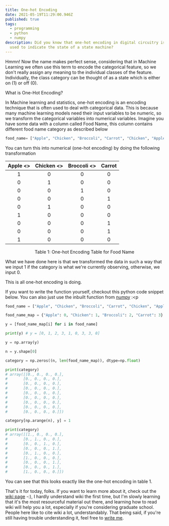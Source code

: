 ```yaml
---
title: One-hot Encoding
date: 2021-05-19T11:29:00.946Z
published: true
tags:
  - programming
  - python
  - numpy
description: Did you know that one-hot encoding in digital circuitry is often
  used to indicate the state of a state machine?
---
```

Hmmn! Now the name makes perfect sense, considering that in Machine Learning we often use this term to encode the categorical feature, so we don't really assign any meaning to the individual classes of the feature. Individually, the class category can be thought of as a state which is either on (1) or off (0).

What is One-Hot Encoding?

In Machine learning and statistics, one-hot encoding is an encoding technique that is often used to deal with categorical data. This is because many machine learning models need their input variables to be numeric, so we transform the categorical variables into numerical variables. Imagine you have some data with a column called Food Name, this column contains different food name category as described below 

```python
food_name= ["Apple", "Chicken", "Broccoli", "Carrot", "Chicken", "Apple", "Carrot", "Carrot", "Apple"]
```

You can turn this into numerical (one-hot encoding) by doing the following transformation

| Apple <> | Chicken <> | Broccoli <> | Carrot |
| :-----: | :-------:| :------: | :------:|
| 1               | 0                 | 0                  | 0                |
| 0               | 1                 | 0                  | 0                |
| 0               | 0                 | 1                  | 0                |
| 0               | 0                 | 0                  | 1                |
| 0               | 1                 | 0                  | 0                |
| 1               | 0                 | 0                  | 0                |
| 0               | 0                 | 0                  | 1                |
| 0               | 0                 | 0                  | 1                |
| 1               | 0                 | 0                  | 0                |

<p style='text-align: center;'> Table 1: One-hot Encoding Table for Food Name </p>


What we have done here is that we transformed the data in such a way that we input 1 if the category is what we're currently observing, otherwise, we input 0. 

This is all one-hot encoding is doing.

If you want to write the function yourself, checkout this python code snippet below. You can also just use the inbuilt function from [numpy](https://scikit-learn.org/stable/modules/generated/sklearn.preprocessing.OneHotEncoder.html) :<p

```python
food_name = ["Apple", "Chicken", "Broccoli", "Carrot", "Chicken", "Apple", "Carrot", "Carrot", "Apple"]

food_name_map = {"Apple": 0, "Chicken": 1, "Broccoli": 2, "Carrot": 3}

y = [food_name_map[i] for i in food_name] 

print(y) # y = [0, 1, 2, 3, 1, 0, 3, 3, 0]

y = np.array(y)

n = y.shape[0]

category = np.zeros((n, len(food_name_map)), dtype=np.float)

print(category)
# array([[0., 0., 0., 0.],
#       [0., 0., 0., 0.], 
#       [0., 0., 0., 0.],
#       [0., 0., 0., 0.],
#       [0., 0., 0., 0.],
#       [0., 0., 0., 0.],
#       [0., 0., 0., 0.],
#       [0., 0., 0., 0.],
#       [0., 0., 0., 0.]])

category[np.arange(n), y] = 1

print(category)
# array([[1., 0., 0., 0.],
#       [0., 1., 0., 0.],
#       [0., 0., 1., 0.],
#       [0., 0., 0., 1.],
#       [0., 1., 0., 0.],
#       [1., 0., 0., 0.],
#       [0., 0., 0., 1.],
#       [0., 0., 0., 1.],
#       [1., 0., 0., 0.]])
```

You can see that this looks exactly like the one-hot encoding in table 1.

That's it for today, folks. If you want to learn more about it, check out the [wiki page](https://www.wikiwand.com/en/One-hot) -:), I hardly understand wiki the first time, but I'm slowly learning that it's the most resourceful material out there, and learning how to read wiki will help you a lot, especially if you're considering graduate school. People here like to cite wiki a lot, understandably. That being said, if you're still having trouble understanding it, feel free to [write me](teju.afonja@aisaturdayslagos.com).